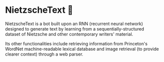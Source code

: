 # NietzscheText 🧠
NietzscheText is a bot built upon an RNN (recurrent neural network) designed to generate text by learning from a sequentially-structured dataset of Nietzsche and other contemporary writers' material.

Its other functionalities include retrieving information from Princeton's WordNet machine-readable lexical database and image retrieval (to provide clearer context) through a web parser.
